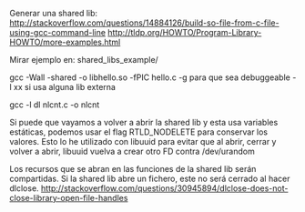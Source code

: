 Generar una shared lib:
http://stackoverflow.com/questions/14884126/build-so-file-from-c-file-using-gcc-command-line
http://tldp.org/HOWTO/Program-Library-HOWTO/more-examples.html

Mirar ejemplo en: shared_libs_example/

gcc -Wall -shared -o libhello.so -fPIC hello.c
  -g para que sea debuggeable
  -l xx si usa alguna lib externa

gcc -l dl nlcnt.c -o nlcnt



Si puede que vayamos a volver a abrir la shared lib y esta usa variables estáticas, podemos usar el flag RTLD_NODELETE para conservar los valores.
Esto lo he utilizado con libuuid para evitar que al abrir, cerrar y volver a abrir, libuuid vuelva a crear otro FD contra /dev/urandom


Los recursos que se abran en las funciones de la shared lib serán compartidas. Si la shared lib abre un fichero, este no será cerrado al hacer dlclose.
http://stackoverflow.com/questions/30945894/dlclose-does-not-close-library-open-file-handles

